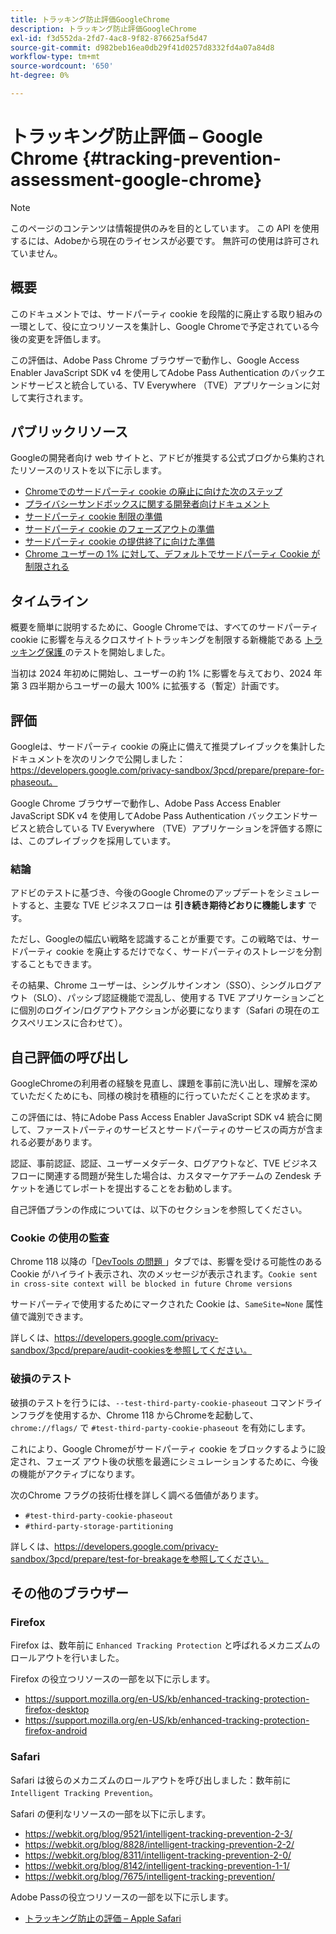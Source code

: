 ```yaml
---
title: トラッキング防止評価GoogleChrome
description: トラッキング防止評価GoogleChrome
exl-id: f3d552da-2fd7-4ac8-9f82-876625af5d47
source-git-commit: d982beb16ea0db29f41d0257d8332fd4a07a84d8
workflow-type: tm+mt
source-wordcount: '650'
ht-degree: 0%

---
```


# トラッキング防止評価 – Google Chrome {#tracking-prevention-assessment-google-chrome}

>[!NOTE]
>
>このページのコンテンツは情報提供のみを目的としています。 この API を使用するには、Adobeから現在のライセンスが必要です。 無許可の使用は許可されていません。

## 概要

このドキュメントでは、サードパーティ cookie を段階的に廃止する取り組みの一環として、役に立つリソースを集計し、Google Chromeで予定されている今後の変更を評価します。

この評価は、Adobe Pass Chrome ブラウザーで動作し、Google Access Enabler JavaScript SDK v4 を使用してAdobe Pass Authentication のバックエンドサービスと統合している、TV Everywhere （TVE）アプリケーションに対して実行されます。

## パブリックリソース

Googleの開発者向け web サイトと、アドビが推奨する公式ブログから集約されたリソースのリストを以下に示します。

* [Chromeでのサードパーティ cookie の廃止に向けた次のステップ ](https://blog.google/products/chrome/privacy-sandbox-tracking-protection/)
* [ プライバシーサンドボックスに関する開発者向けドキュメント ](https://developers.google.com/privacy-sandbox)
* [ サードパーティ cookie 制限の準備 ](https://developers.google.com/privacy-sandbox/3pcd)
* [ サードパーティ cookie のフェーズアウトの準備 ](https://developers.google.com/privacy-sandbox/3pcd/prepare/prepare-for-phaseout)
* [ サードパーティ cookie の提供終了に向けた準備 ](https://developers.google.com/privacy-sandbox/blog/cookie-countdown-2023oct)
* [Chrome ユーザーの 1% に対して、デフォルトでサードパーティ Cookie が制限される ](https://developers.google.com/privacy-sandbox/blog/cookie-countdown-2024jan)

## タイムライン

概要を簡単に説明するために、Google Chromeでは、すべてのサードパーティ cookie に影響を与えるクロスサイトトラッキングを制限する新機能である [ トラッキング保護 ](https://privacysandbox.com/) のテストを開始しました。

当初は 2024 年初めに開始し、ユーザーの約 1% に影響を与えており、2024 年第 3 四半期からユーザーの最大 100% に拡張する（暫定）計画です。

## 評価

Googleは、サードパーティ cookie の廃止に備えて推奨プレイブックを集計したドキュメントを次のリンクで公開しました：https://developers.google.com/privacy-sandbox/3pcd/prepare/prepare-for-phaseout。

Google Chrome ブラウザーで動作し、Adobe Pass Access Enabler JavaScript SDK v4 を使用してAdobe Pass Authentication バックエンドサービスと統合している TV Everywhere （TVE）アプリケーションを評価する際には、このプレイブックを採用しています。

### 結論

アドビのテストに基づき、今後のGoogle Chromeのアップデートをシミュレートすると、主要な TVE ビジネスフローは **引き続き期待どおりに機能します** です。

ただし、Googleの幅広い戦略を認識することが重要です。この戦略では、サードパーティ cookie を廃止するだけでなく、サードパーティのストレージを分割することもできます。

その結果、Chrome ユーザーは、シングルサインオン（SSO）、シングルログアウト（SLO）、パッシブ認証機能で混乱し、使用する TVE アプリケーションごとに個別のログイン/ログアウトアクションが必要になります（Safari の現在のエクスペリエンスに合わせて）。

## 自己評価の呼び出し

GoogleChromeの利用者の経験を見直し、課題を事前に洗い出し、理解を深めていただくためにも、同様の検討を積極的に行っていただくことを求めます。

この評価には、特にAdobe Pass Access Enabler JavaScript SDK v4 統合に関して、ファーストパーティのサービスとサードパーティのサービスの両方が含まれる必要があります。

認証、事前認証、認証、ユーザーメタデータ、ログアウトなど、TVE ビジネスフローに関連する問題が発生した場合は、カスタマーケアチームの Zendesk チケットを通じてレポートを提出することをお勧めします。

自己評価プランの作成については、以下のセクションを参照してください。

### Cookie の使用の監査

Chrome 118 以降の「[DevTools の問題 ](https://developer.chrome.com/docs/devtools/issues/)」タブでは、影響を受ける可能性のある Cookie がハイライト表示され、次のメッセージが表示されます。`Cookie sent in cross-site context will be blocked in future Chrome versions`

サードパーティで使用するためにマークされた Cookie は、`SameSite=None` 属性値で識別できます。

詳しくは、https://developers.google.com/privacy-sandbox/3pcd/prepare/audit-cookiesを参照してください。

### 破損のテスト

破損のテストを行うには、`--test-third-party-cookie-phaseout` コマンドラインフラグを使用するか、Chrome 118 からChromeを起動して、`chrome://flags/` で `#test-third-party-cookie-phaseout` を有効にします。

これにより、Google Chromeがサードパーティ cookie をブロックするように設定され、フェーズ アウト後の状態を最適にシミュレーションするために、今後の機能がアクティブになります。

次のChrome フラグの技術仕様を詳しく調べる価値があります。

* `#test-third-party-cookie-phaseout`
* `#third-party-storage-partitioning`

詳しくは、https://developers.google.com/privacy-sandbox/3pcd/prepare/test-for-breakageを参照してください。

## その他のブラウザー

### Firefox

Firefox は、数年前に `Enhanced Tracking Protection` と呼ばれるメカニズムのロールアウトを行いました。

Firefox の役立つリソースの一部を以下に示します。

* https://support.mozilla.org/en-US/kb/enhanced-tracking-protection-firefox-desktop
* https://support.mozilla.org/en-US/kb/enhanced-tracking-protection-firefox-android

### Safari

Safari は彼らのメカニズムのロールアウトを呼び出しました：数年前に `Intelligent Tracking Prevention`。

Safari の便利なリソースの一部を以下に示します。

* https://webkit.org/blog/9521/intelligent-tracking-prevention-2-3/
* https://webkit.org/blog/8828/intelligent-tracking-prevention-2-2/
* https://webkit.org/blog/8311/intelligent-tracking-prevention-2-0/
* https://webkit.org/blog/8142/intelligent-tracking-prevention-1-1/
* https://webkit.org/blog/7675/intelligent-tracking-prevention/

Adobe Passの役立つリソースの一部を以下に示します。

* [トラッキング防止の評価 – Apple Safari](tracking-prevention-assessment-apple-safari.md)
